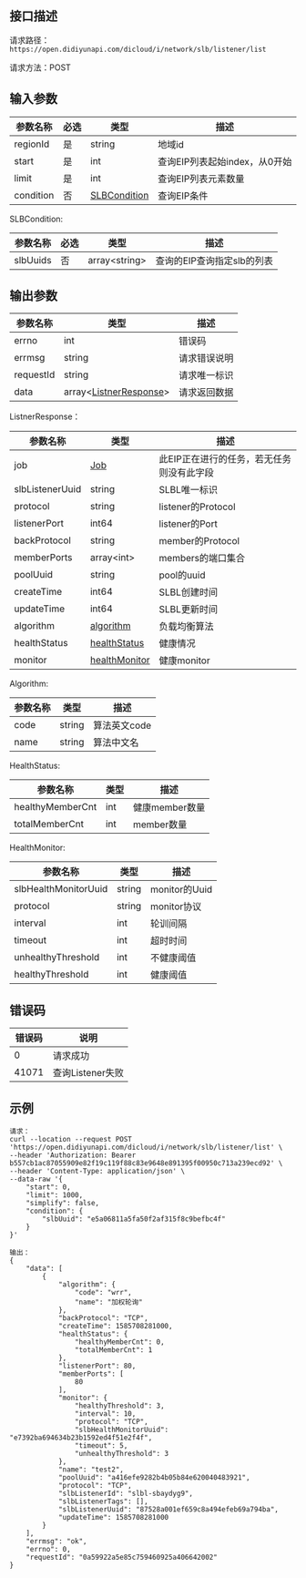 ## 接口描述

请求路径：`https://open.didiyunapi.com/dicloud/i/network/slb/listener/list`

请求方法：POST

## 输入参数

| 参数名称  | 必选 | 类型                          | 描述                          |
| --------- | ---- | ----------------------------- | ----------------------------- |
| regionId  | 是   | string                        | 地域id                        |
| start     | 是   | int                           | 查询EIP列表起始index，从0开始 |
| limit     | 是   | int                           | 查询EIP列表元素数量           |
| condition | 否   | [SLBCondition](#SLBCondition) | 查询EIP条件                   |

<span id="EIPCondition"></span>
SLBCondition:

| 参数名称 | 必选 | 类型                | 描述                       |
| -------- | ---- | ------------------- | -------------------------- |
| slbUuids | 否   | array\<string\> | 查询的EIP查询指定slb的列表 |

## 输出参数

| 参数名称  | 类型                                       | 描述         |
| --------- | ------------------------------------------ | ------------ |
| errno     | int                                        | 错误码       |
| errmsg    | string                                     | 请求错误说明 |
| requestId | string                                     | 请求唯一标识 |
| data      | array\<[ListnerResponse](#ListnerResponse)\> | 请求返回数据 |

<span id="ListnerResponse"></span>
ListnerResponse：

| 参数名称        | 类型                                                     | 描述                                      |
| --------------- | -------------------------------------------------------- | ----------------------------------------- |
| job             | [Job](/static/docs-content/products/通用响应结构.md#Job) | 此EIP正在进行的任务，若无任务则没有此字段 |
| slbListenerUuid | string                                                   | SLBL唯一标识                              |
| protocol        | string                                                   | listener的Protocol                        |
| listenerPort    | int64                                                    | listener的Port                            |
| backProtocol    | string                                                   | member的Protocol                          |
| memberPorts     | array\<int\>                                             | members的端口集合                         |
| poolUuid        | string                                                   | pool的uuid                                |
| createTime      | int64                                                    | SLBL创建时间                              |
| updateTime      | int64                                                    | SLBL更新时间                              |
| algorithm       | [algorithm](#algorithm)                                  | 负载均衡算法                              |
| healthStatus    | [healthStatus](#healthStatus)                            | 健康情况                                  |
| monitor         | [healthMonitor](#healthMonitor)                          | 健康monitor                               |

<span id="Algorithm"></span>
Algorithm:

| 参数名称 | 类型   | 描述         |
| -------- | ------ | ------------ |
| code     | string | 算法英文code |
| name     | string | 算法中文名   |

<span id="HealthStatus"></span>
HealthStatus:

| 参数名称         | 类型 | 描述           |
| ---------------- | ---- | -------------- |
| healthyMemberCnt | int  | 健康member数量 |
| totalMemberCnt   | int  | member数量     |

<span id="HealthMonitor"></span>
HealthMonitor:

| 参数名称             | 类型   | 描述          |
| -------------------- | ------ | ------------- |
| slbHealthMonitorUuid | string | monitor的Uuid |
| protocol             | string | monitor协议   |
| interval             | int    | 轮训间隔      |
| timeout              | int    | 超时时间      |
| unhealthyThreshold   | int    | 不健康阈值    |
| healthyThreshold     | int    | 健康阈值      |



## 错误码

| 错误码 | 说明             |
| ------ | ---------------- |
| 0      | 请求成功         |
| 41071  | 查询Listener失败 |

## 示例

```
请求：
curl --location --request POST 'https://open.didiyunapi.com/dicloud/i/network/slb/listener/list' \
--header 'Authorization: Bearer b557cb1ac87055909e82f19c119f88c83e9648e891395f00950c713a239ecd92' \
--header 'Content-Type: application/json' \
--data-raw '{
    "start": 0,
    "limit": 1000,
    "simplify": false,
    "condition": {
        "slbUuid": "e5a06811a5fa50f2af315f8c9befbc4f"
    }
}'

输出：
{
    "data": [
        {
            "algorithm": {
                "code": "wrr",
                "name": "加权轮询"
            },
            "backProtocol": "TCP",
            "createTime": 1585708281000,
            "healthStatus": {
                "healthyMemberCnt": 0,
                "totalMemberCnt": 1
            },
            "listenerPort": 80,
            "memberPorts": [
                80
            ],
            "monitor": {
                "healthyThreshold": 3,
                "interval": 10,
                "protocol": "TCP",
                "slbHealthMonitorUuid": "e7392ba694634b23b1592ed4f51e2f4f",
                "timeout": 5,
                "unhealthyThreshold": 3
            },
            "name": "test2",
            "poolUuid": "a416efe9282b4b05b84e620040483921",
            "protocol": "TCP",
            "slbListenerId": "slbl-sbaydyg9",
            "slbListenerTags": [],
            "slbListenerUuid": "87528a001ef659c8a494efeb69a794ba",
            "updateTime": 1585708281000
        }
    ],
    "errmsg": "ok",
    "errno": 0,
    "requestId": "0a59922a5e85c759460925a406642002"
}
```
